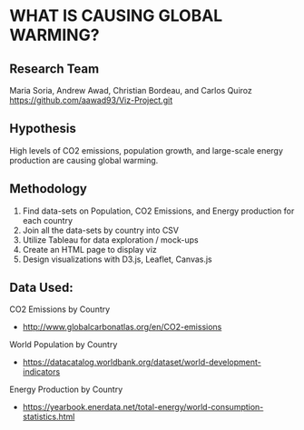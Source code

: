 # WHAT IS CAUSING GLOBAL WARMING?

## Research Team
Maria Soria, Andrew Awad, Christian Bordeau, and Carlos Quiroz
https://github.com/aawad93/Viz-Project.git

## Hypothesis
High levels of CO2 emissions, population growth, and large-scale energy production are causing global warming.

## Methodology
1. Find data-sets on Population, CO2 Emissions, and Energy production for each country
2. Join all the data-sets by country into CSV
3. Utilize Tableau for data exploration / mock-ups
4. Create an HTML page to display viz
5. Design visualizations with D3.js, Leaflet, Canvas.js    

## Data Used:
CO2 Emissions by Country
- http://www.globalcarbonatlas.org/en/CO2-emissions

World Population by Country
- https://datacatalog.worldbank.org/dataset/world-development-indicators

Energy Production by Country
- https://yearbook.enerdata.net/total-energy/world-consumption-statistics.html

